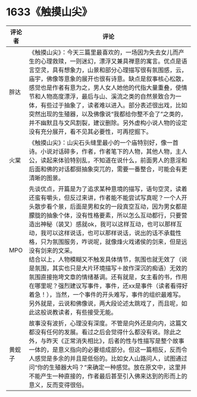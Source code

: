 # 1633《触摸山尖》

评论者 | 评论 |
|---|---|
胖达|《触摸山尖》：今天三篇里最喜欢的，一场因为失去女儿而产生的心理救赎，一则迷幻，漂浮又兼具禅意的寓言。优点是语言空灵，具有想象力，山景和部分心理描写很有氛围感，云，庙宇，佛像等意象的展开也很有诗意。缺点是叙事核心松散，感觉也是作者有意为之，男人女人她他的代指大量重叠，使情节和人物高度漂浮，最后与山、溪流之类的自然景致合为一体，有些过于抽象了，读者难以进入。部分表述很出戏，比如突然出现的生殖器，以及佛像说“我都给你整不会了”之类的，并不幽默且与文风割裂，建议删除。另外虚构小说人物的设定没有充分展开，看不见其必要性，可再挖掘下。
火棠|《触摸山尖》：山尖石头缝里最小的一个庙特别好，像一首诗。小说对话碎多，作者，作者笔下的人物，其他人物，主人公，读起来体验特别乱，不知道在说什么，前面男人的意淫和后面和佛的对话都挺抽象突兀的，需要一番整合，可能会有更清晰的图景。
MPO|先谈优点，开篇是为了追求某种意境的描写，语句空灵，读着还蛮有嚼头，但反过来讲，作者能不能尝试写真呢？一个人开头散步看个景，后面是男和女的一段真空互动，因为男女都是朦胧的抽象个体，没有性格要素，所以怎么互动都行，只要营造出神秘（装叉）感就ok，我可以这样互动，也可以那样互动，我可以这样说话，也可以那样说话，说出的话不承载性格，只为氛围服务，咋说呢，就像烽火戏诸侯的剑来，但是远没有剑来的文采。 <br /> 结合以上，人物模糊又不触发具体情节，氛围也就无效了（说是氛围，其实也只是大片环境描写＋故作深沉的痴语）无效的氛围直接拖垮文章的情绪基调。还有就是，女主看的书，作用在哪里呢？强烈建议写事件，事件，还xx是事件（读者看得好着急！），当然，一个事件的开头难写，事件的组织最难写。另外就是，云说和佛像说，两大段论述太跳戏了，而且呢，如此这般说教读者，有些接受无能。
黄蚬子|故事没有波折，心理没有深度。不管是向外还是向内，这篇文都没有任何的发展。看过之后会觉得什么都没有说。除此之外，与昨天《正常消失相比》，后者的性与性描写是整个故事一体的，是意义指向的必要组成部分。但这一篇相反，反而令人感觉是多余的并且是低俗的。比如女人山路问人，试图通过问“你的生殖器大吗？”来确定一种感觉。放在原文中，这里并不能产生一种直接的，作者最后甚至引入佛来达到的形而上的意义，反而变得很俗。